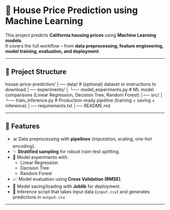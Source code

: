 # 🏡 House Price Prediction using Machine Learning

This project predicts **California housing prices** using **Machine Learning models**.  
It covers the full workflow – from **data preprocessing, feature engineering, model training, evaluation, and deployment**.

---

## 📌 Project Structure
house-price-prediction/
│── data/ # (optional) dataset or instructions to download
│── experiments/
│ └── model_experiments.py # ML model comparisons (Linear Regression, Decision Tree, Random Forest)
│── src/
│ └── train_inference.py # Production-ready pipeline (training + saving + inference)
│── requirements.txt
│── README.md



---

## 🚀 Features
- 📊 Data preprocessing with **pipelines** (imputation, scaling, one-hot encoding).  
- ✨ **Stratified sampling** for robust train-test splitting.  
- 🧪 Model experiments with:
  - Linear Regression
  - Decision Tree
  - Random Forest
- 📈 Model evaluation using **Cross Validation (RMSE)**.  
- 💾 Model saving/loading with **Joblib** for deployment.  
- 🔮 Inference script that takes input data (`input.csv`) and generates predictions in `output.csv`.

---
